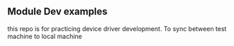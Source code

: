 ## Module Dev examples

this repo is for practicing device driver development. To sync between test machine to local machine
